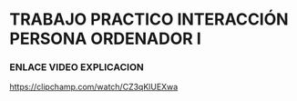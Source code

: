 # TRABAJO PRACTICO INTERACCIÓN PERSONA ORDENADOR I

### ENLACE VIDEO EXPLICACION

https://clipchamp.com/watch/CZ3qKlUEXwa
